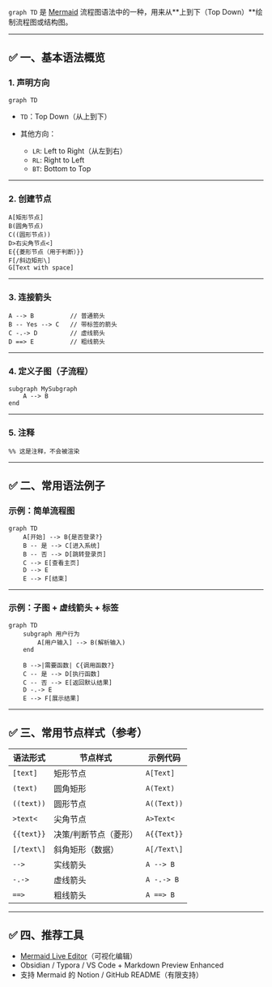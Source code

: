 `graph TD` 是 [Mermaid](https://mermaid.js.org/) 流程图语法中的一种，用来从\*\*上到下（Top Down）\*\*绘制流程图或结构图。

---

## ✅ 一、基本语法概览

### 1. **声明方向**

```mermaid
graph TD
```

* `TD`：Top Down（从上到下）
* 其他方向：

  * `LR`: Left to Right（从左到右）
  * `RL`: Right to Left
  * `BT`: Bottom to Top

---

### 2. **创建节点**

```mermaid
A[矩形节点]
B(圆角节点)
C((圆形节点))
D>右尖角节点<]
E{{菱形节点（用于判断）}}
F[/斜边矩形\]
G[Text with space]
```

---

### 3. **连接箭头**

```mermaid
A --> B          // 普通箭头
B -- Yes --> C   // 带标签的箭头
C -.-> D         // 虚线箭头
D ==> E          // 粗线箭头
```

---

### 4. **定义子图（子流程）**

```mermaid
subgraph MySubgraph
    A --> B
end
```

---

### 5. **注释**

```mermaid
%% 这是注释，不会被渲染
```

---

## ✅ 二、常用语法例子

### 示例：简单流程图

```mermaid
graph TD
    A[开始] --> B{是否登录?}
    B -- 是 --> C[进入系统]
    B -- 否 --> D[跳转登录页]
    C --> E[查看主页]
    D --> E
    E --> F[结束]
```

---

### 示例：子图 + 虚线箭头 + 标签

```mermaid
graph TD
    subgraph 用户行为
        A[用户输入] --> B(解析输入)
    end

    B -->|需要函数| C{调用函数?}
    C -- 是 --> D[执行函数]
    C -- 否 --> E[返回默认结果]
    D -.-> E
    E --> F[展示结果]
```

---

## ✅ 三、常用节点样式（参考）

| 语法形式       | 节点样式        | 示例代码        |
| ---------- | ----------- | ----------- |
| `[text]`   | 矩形节点        | `A[Text]`   |
| `(text)`   | 圆角矩形        | `A(Text)`   |
| `((text))` | 圆形节点        | `A((Text))` |
| `>text<`   | 尖角节点        | `A>Text<`   |
| `{{text}}` | 决策/判断节点（菱形） | `A{{Text}}` |
| `[/text\]` | 斜角矩形（数据）    | `A[/Text\]` |
| `-->`      | 实线箭头        | `A --> B`   |
| `-.->`     | 虚线箭头        | `A -.-> B`  |
| `==>`      | 粗线箭头        | `A ==> B`   |

---

## ✅ 四、推荐工具

* [Mermaid Live Editor](https://mermaid.live)（可视化编辑）
* Obsidian / Typora / VS Code + Markdown Preview Enhanced
* 支持 Mermaid 的 Notion / GitHub README（有限支持）

